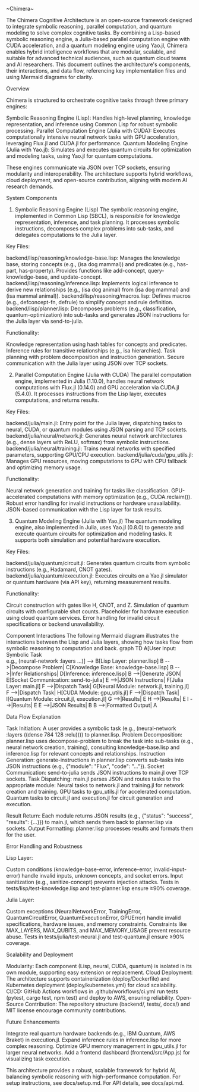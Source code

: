 ~Chimera~

The Chimera Cognitive Architecture is an open-source framework designed to integrate symbolic reasoning, parallel computation, and quantum modeling to solve complex cognitive tasks. By combining a Lisp-based symbolic reasoning engine, a Julia-based parallel computation engine with CUDA acceleration, and a quantum modeling engine using Yao.jl, Chimera enables hybrid intelligence workflows that are modular, scalable, and suitable for advanced technical audiences, such as quantum cloud teams and AI researchers. This document outlines the architecture's components, their interactions, and data flow, referencing key implementation files and using Mermaid diagrams for clarity.

Overview

Chimera is structured to orchestrate cognitive tasks through three primary engines:

Symbolic Reasoning Engine (Lisp): Handles high-level planning, knowledge representation, and inference using Common Lisp for robust symbolic processing.
Parallel Computation Engine (Julia with CUDA): Executes computationally intensive neural network tasks with GPU acceleration, leveraging Flux.jl and CUDA.jl for performance.
Quantum Modeling Engine (Julia with Yao.jl): Simulates and executes quantum circuits for optimization and modeling tasks, using Yao.jl for quantum computations.

These engines communicate via JSON over TCP sockets, ensuring modularity and interoperability. The architecture supports hybrid workflows, cloud deployment, and open-source contribution, aligning with modern AI research demands.

System Components
1. Symbolic Reasoning Engine (Lisp)
The symbolic reasoning engine, implemented in Common Lisp (SBCL), is responsible for knowledge representation, inference, and task planning. It processes symbolic instructions, decomposes complex problems into sub-tasks, and delegates computations to the Julia layer.

Key Files:

backend/lisp/reasoning/knowledge-base.lisp: Manages the knowledge base, storing concepts (e.g., (isa dog mammal)) and predicates (e.g., has-part, has-property). Provides functions like add-concept, query-knowledge-base, and update-concept.
backend/lisp/reasoning/inference.lisp: Implements logical inference to derive new relationships (e.g., (isa dog animal) from (isa dog mammal) and (isa mammal animal)).
backend/lisp/reasoning/macros.lisp: Defines macros (e.g., defconcept-fn, defrule) to simplify concept and rule definition.
backend/lisp/planner.lisp: Decomposes problems (e.g., classification, quantum-optimization) into sub-tasks and generates JSON instructions for the Julia layer via send-to-julia.


Functionality:

Knowledge representation using hash tables for concepts and predicates.
Inference rules for transitive relationships (e.g., isa hierarchies).
Task planning with problem decomposition and instruction generation.
Secure communication with the Julia layer using JSON over TCP sockets.



2. Parallel Computation Engine (Julia with CUDA)
The parallel computation engine, implemented in Julia (1.10.0), handles neural network computations with Flux.jl (0.14.0) and GPU acceleration via CUDA.jl (5.4.0). It processes instructions from the Lisp layer, executes computations, and returns results.

Key Files:

backend/julia/main.jl: Entry point for the Julia layer, dispatching tasks to neural, CUDA, or quantum modules using JSON parsing and TCP sockets.
backend/julia/neural/network.jl: Generates neural network architectures (e.g., dense layers with ReLU, softmax) from symbolic instructions.
backend/julia/neural/training.jl: Trains neural networks with specified parameters, supporting GPU/CPU execution.
backend/julia/cuda/gpu_utils.jl: Manages GPU resources, moving computations to GPU with CPU fallback and optimizing memory usage.


Functionality:

Neural network generation and training for tasks like classification.
GPU-accelerated computations with memory optimization (e.g., CUDA.reclaim()).
Robust error handling for invalid instructions or hardware unavailability.
JSON-based communication with the Lisp layer for task results.



3. Quantum Modeling Engine (Julia with Yao.jl)
The quantum modeling engine, also implemented in Julia, uses Yao.jl (0.8.0) to generate and execute quantum circuits for optimization and modeling tasks. It supports both simulation and potential hardware execution.

Key Files:

backend/julia/quantum/circuit.jl: Generates quantum circuits from symbolic instructions (e.g., Hadamard, CNOT gates).
backend/julia/quantum/execution.jl: Executes circuits on a Yao.jl simulator or quantum hardware (via API key), returning measurement results.


Functionality:

Circuit construction with gates like H, CNOT, and Z.
Simulation of quantum circuits with configurable shot counts.
Placeholder for hardware execution using cloud quantum services.
Error handling for invalid circuit specifications or backend unavailability.



Component Interactions
The following Mermaid diagram illustrates the interactions between the Lisp and Julia layers, showing how tasks flow from symbolic reasoning to computation and back.
graph TD
    A[User Input: Symbolic Task<br>e.g., (neural-network :layers ...)] --> B[Lisp Layer: planner.lisp]
    B -->|Decompose Problem| C[Knowledge Base: knowledge-base.lisp]
    B -->|Infer Relationships| D[Inference: inference.lisp]
    B -->|Generate JSON| E[Socket Communication: send-to-julia]
    E -->|JSON Instructions| F[Julia Layer: main.jl]
    F -->|Dispatch Task| G[Neural Module: network.jl, training.jl]
    F -->|Dispatch Task| H[CUDA Module: gpu_utils.jl]
    F -->|Dispatch Task| I[Quantum Module: circuit.jl, execution.jl]
    G -->|Results| E
    H -->|Results| E
    I -->|Results| E
    E -->|JSON Results| B
    B -->|Formatted Output| A

Data Flow Explanation

Task Initiation: A user provides a symbolic task (e.g., (neural-network :layers ((dense 784 128 :relu)))) to planner.lisp.
Problem Decomposition: planner.lisp uses decompose-problem to break the task into sub-tasks (e.g., neural network creation, training), consulting knowledge-base.lisp and inference.lisp for relevant concepts and relationships.
Instruction Generation: generate-instructions in planner.lisp converts sub-tasks into JSON instructions (e.g., {"module": "Flux", "code": "..."}).
Socket Communication: send-to-julia sends JSON instructions to main.jl over TCP sockets.
Task Dispatching: main.jl parses JSON and routes tasks to the appropriate module:
Neural tasks to network.jl and training.jl for network creation and training.
GPU tasks to gpu_utils.jl for accelerated computation.
Quantum tasks to circuit.jl and execution.jl for circuit generation and execution.


Result Return: Each module returns JSON results (e.g., {"status": "success", "results": {...}}) to main.jl, which sends them back to planner.lisp via sockets.
Output Formatting: planner.lisp processes results and formats them for the user.

Error Handling and Robustness

Lisp Layer:

Custom conditions (knowledge-base-error, inference-error, invalid-input-error) handle invalid inputs, unknown concepts, and socket errors.
Input sanitization (e.g., sanitize-concept) prevents injection attacks.
Tests in tests/lisp/test-knowledge.lisp and test-planner.lisp ensure ≥90% coverage.


Julia Layer:

Custom exceptions (NeuralNetworkError, TrainingError, QuantumCircuitError, QuantumExecutionError, GPUError) handle invalid specifications, hardware issues, and memory constraints.
Constraints like MAX_LAYERS, MAX_QUBITS, and MAX_MEMORY_USAGE prevent resource abuse.
Tests in tests/julia/test-neural.jl and test-quantum.jl ensure ≥90% coverage.



Scalability and Deployment

Modularity: Each component (Lisp, neural, CUDA, quantum) is isolated in its own module, supporting easy extension or replacement.
Cloud Deployment: The architecture supports containerization (deploy/Dockerfile) and Kubernetes deployment (deploy/kubernetes.yml) for cloud scalability.
CI/CD: GitHub Actions workflows in .github/workflows/ci.yml run tests (pytest, cargo test, npm test) and deploy to AWS, ensuring reliability.
Open-Source Contribution: The repository structure (backend/, tests/, docs/) and MIT license encourage community contributions.

Future Enhancements

Integrate real quantum hardware backends (e.g., IBM Quantum, AWS Braket) in execution.jl.
Expand inference rules in inference.lisp for more complex reasoning.
Optimize GPU memory management in gpu_utils.jl for larger neural networks.
Add a frontend dashboard (frontend/src/App.js) for visualizing task execution.

This architecture provides a robust, scalable framework for hybrid AI, balancing symbolic reasoning with high-performance computation. For setup instructions, see docs/setup.md. For API details, see docs/api.md.
